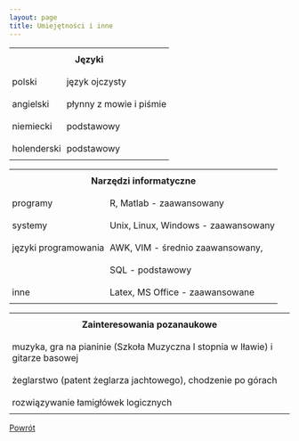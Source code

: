 ```yaml
---
layout: page
title: Umiejętności i inne
---
```


<style type="text/css">
.tg  {border-collapse:collapse;border-spacing:0;border-color:#ccc;border:none}
.tg td{padding:10px 5px;overflow:hidden;word-break:normal}
.tg th{padding:10px 5px;overflow:hidden;word-break:normal}
.tg .tg-9hbo{font-weight:bold;vertical-align:top}
.tg .tg-yw4l{vertical-align:top;horizontal-align:left}
</style>
<table class="tg">
  <tr>
    <th class="tg-9hbo" colspan="2">Języki</th>
  </tr>
  <tr>
    <td class="tg-yw4l">polski</td>
    <td class="tg-yw4l">język ojczysty</td>
  </tr>
  <tr>
    <td class="tg-yw4l">angielski</td>
    <td class="tg-yw4l">płynny z mowie i piśmie</td>
  </tr>
  <tr>
    <td class="tg-yw4l">niemiecki</td>
    <td class="tg-yw4l">podstawowy</td>
  </tr>
  <tr>
    <td class="tg-yw4l">holenderski</td>
    <td class="tg-yw4l">podstawowy</td>
  </tr>
</table>

<table class="tg">
  <tr>
    <th class="tg-9hbo" colspan="2">Narzędzi informatyczne</th>
  </tr>
  <tr>
    <td class="tg-yw4l">programy</td>
    <td class="tg-yw4l">R, Matlab - zaawansowany</td>
  </tr>
  <tr>
    <td class="tg-yw4l">systemy</td>
    <td class="tg-yw4l">Unix, Linux, Windows - zaawansowany</td>
  </tr>
  <tr>
    <td class="tg-yw4l">języki programowania</td>
    <td class="tg-yw4l">AWK, VIM - średnio zaawansowany,</td>
  </tr>
  <tr>
    <td class="tg-yw4l"></td>
    <td class="tg-yw4l">SQL - podstawowy</td>
  </tr>
  <tr>
    <td class="tg-yw4l">inne</td>
    <td class="tg-yw4l">Latex, MS Office - zaawansowane</td>
  </tr>
</table>

<table class="tg">
  <tr>
    <th class="tg-9hbo">Zainteresowania pozanaukowe</th>
  </tr>
  <tr>
    <td class="tg-yw4l">muzyka, gra na pianinie (Szkoła Muzyczna I stopnia w Iławie) i gitarze basowej</td>
  </tr>
  <tr>
    <td class="tg-yw4l">żeglarstwo (patent żeglarza jachtowego), chodzenie po górach</td>
  </tr>
  <tr>
    <td class="tg-yw4l">rozwiązywanie łamigłówek logicznych</td>
  </tr>
 </table>

[Powrót](/cv)
